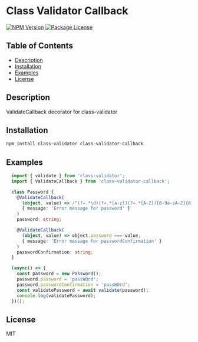 # Class Validator Callback

<a href="https://www.npmjs.com/package/class-validator-callback"><img src="https://img.shields.io/npm/v/class-validator-callback.svg" alt="NPM Version" /></a>
<a href="https://www.npmjs.com/package/class-validator-callback"><img src="https://img.shields.io/npm/l/class-validator-callback.svg" alt="Package License" /></a>

## Table of Contents

- [Description](#description)
- [Installation](#installation)
- [Examples](#examples)
- [License](#license)

## Description

ValidateCallback decorator for class-validator

## Installation

```bash
npm install class-validator class-validator-callback
```

## Examples

```ts
  import { validate } from 'class-validator';
  import { ValidateCallback } from 'class-validator-callback';

  class Password {
    @ValidateCallback(
      (object, value) => /^(?=.*\d)(?=.*[a-z])(?=.*[A-Z])[0-9a-zA-Z]{8,}$/.test(value), 
      { message: 'Error message for password' }
    )
    password: string;

    @ValidateCallback(
      (object, value) => object.password === value, 
      { message: 'Error message for passwordConfirmation' }
    )
    passwordConfirmation: string;
  }

  (async() => {
    const password = new Password();
    password.password = 'passW0rd';
    password.passwordConfirmation = 'passW0rd';
    const validatePassword = await validate(password);
    console.log(validatePassword);
  })();
```

## License

MIT
